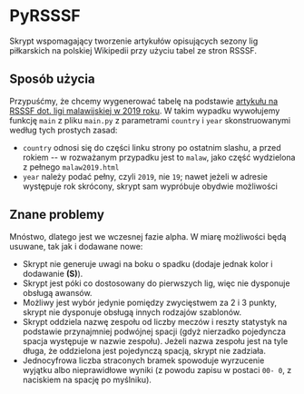 # PyRSSSF

Skrypt wspomagający tworzenie artykułów opisujących sezony lig piłkarskich na polskiej Wikipedii przy użyciu tabel ze stron RSSSF.

## Sposób użycia

Przypuśćmy, że chcemy wygenerować tabelę na podstawie [artykułu na RSSSF dot. ligi malawijskiej w 2019 roku](http://www.rsssf.com/tablesm/malaw2019.html). W takim wypadku wywołujemy funkcję `main` z pliku `main.py` z parametrami `country` i `year` skonstruowanymi według tych prostych zasad:

* `country` odnosi się do części linku strony po ostatnim slashu, a przed rokiem -- w rozważanym przypadku jest to `malaw`, jako część wydzielona z pełnego `malaw2019.html`
* `year` należy podać pełny, czyli `2019`, nie `19`; nawet jeżeli w adresie występuje rok skrócony, skrypt sam wypróbuje obydwie możliwości

## Znane problemy

Mnóstwo, dlatego jest we wczesnej fazie alpha. W miarę możliwości będą usuwane, tak jak i dodawane nowe:

* Skrypt nie generuje uwagi na boku o spadku (dodaje jednak kolor i dodawanie **(S)**).
* Skrypt jest póki co dostosowany do pierwszych lig, więc nie dysponuje obsługą awansów.
* Możliwy jest wybór jedynie pomiędzy zwycięstwem za 2 i 3 punkty, skrypt nie dysponuje obsługą innych rodzajów szablonów.
* Skrypt oddziela nazwę zespołu od liczby meczów i reszty statystyk na podstawie przynajmniej podwójnej spacji (gdyż nierzadko pojedyncza spacja występuje w nazwie zespołu). Jeżeli nazwa zespołu jest na tyle długa, że oddzielona jest pojedynczą spacją, skrypt nie zadziała.
* Jednocyfrowa liczba straconych bramek spowoduje wyrzucenie wyjątku albo nieprawidłowe wyniki (z powodu zapisu w postaci `00- 0`, z naciskiem na spację po myślniku).
